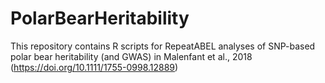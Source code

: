 # PolarBearHeritability
This repository contains R scripts for RepeatABEL analyses of SNP-based polar bear heritability (and GWAS) in Malenfant et al., 2018 (https://doi.org/10.1111/1755-0998.12889)
